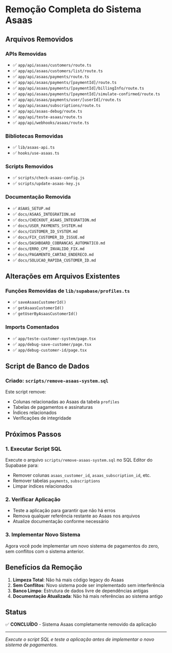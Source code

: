# Remoção Completa do Sistema Asaas

## Arquivos Removidos

### APIs Removidas
- ✅ `app/api/asaas/customers/route.ts`
- ✅ `app/api/asaas/customers/list/route.ts`
- ✅ `app/api/asaas/payments/route.ts`
- ✅ `app/api/asaas/payments/[paymentId]/route.ts`
- ✅ `app/api/asaas/payments/[paymentId]/billingInfo/route.ts`
- ✅ `app/api/asaas/payments/[paymentId]/simulate-confirmed/route.ts`
- ✅ `app/api/asaas/payments/user/[userId]/route.ts`
- ✅ `app/api/asaas/subscriptions/route.ts`
- ✅ `app/api/asaas-debug/route.ts`
- ✅ `app/api/teste-asaas/route.ts`
- ✅ `app/api/webhooks/asaas/route.ts`

### Bibliotecas Removidas
- ✅ `lib/asaas-api.ts`
- ✅ `hooks/use-asaas.ts`

### Scripts Removidos
- ✅ `scripts/check-asaas-config.js`
- ✅ `scripts/update-asaas-key.js`

### Documentação Removida
- ✅ `ASAAS_SETUP.md`
- ✅ `docs/ASAAS_INTEGRATION.md`
- ✅ `docs/CHECKOUT_ASAAS_INTEGRATION.md`
- ✅ `docs/USER_PAYMENTS_SYSTEM.md`
- ✅ `docs/CUSTOMER_ID_SYSTEM.md`
- ✅ `docs/FIX_CUSTOMER_ID_ISSUE.md`
- ✅ `docs/DASHBOARD_COBRANCAS_AUTOMATICO.md`
- ✅ `docs/ERRO_CPF_INVALIDO_FIX.md`
- ✅ `docs/PAGAMENTO_CARTAO_ENDERECO.md`
- ✅ `docs/SOLUCAO_RAPIDA_CUSTOMER_ID.md`

## Alterações em Arquivos Existentes

### Funções Removidas de `lib/supabase/profiles.ts`
- ✅ `saveAsaasCustomerId()`
- ✅ `getAsaasCustomerId()`
- ✅ `getUserByAsaasCustomerId()`

### Imports Comentados
- ✅ `app/teste-customer-system/page.tsx`
- ✅ `app/debug-save-customer/page.tsx`
- ✅ `app/debug-customer-id/page.tsx`

## Script de Banco de Dados

### Criado: `scripts/remove-asaas-system.sql`
Este script remove:
- Colunas relacionadas ao Asaas da tabela `profiles`
- Tabelas de pagamentos e assinaturas
- Índices relacionados
- Verificações de integridade

## Próximos Passos

### 1. Executar Script SQL
Execute o arquivo `scripts/remove-asaas-system.sql` no SQL Editor do Supabase para:
- Remover colunas `asaas_customer_id`, `asaas_subscription_id`, etc.
- Remover tabelas `payments`, `subscriptions`
- Limpar índices relacionados

### 2. Verificar Aplicação
- Teste a aplicação para garantir que não há erros
- Remova qualquer referência restante ao Asaas nos arquivos
- Atualize documentação conforme necessário

### 3. Implementar Novo Sistema
Agora você pode implementar um novo sistema de pagamentos do zero, sem conflitos com o sistema anterior.

## Benefícios da Remoção

1. **Limpeza Total**: Não há mais código legacy do Asaas
2. **Sem Conflitos**: Novo sistema pode ser implementado sem interferência
3. **Banco Limpo**: Estrutura de dados livre de dependências antigas
4. **Documentação Atualizada**: Não há mais referências ao sistema antigo

## Status

✅ **CONCLUÍDO** - Sistema Asaas completamente removido da aplicação

---

*Execute o script SQL e teste a aplicação antes de implementar o novo sistema de pagamentos.* 